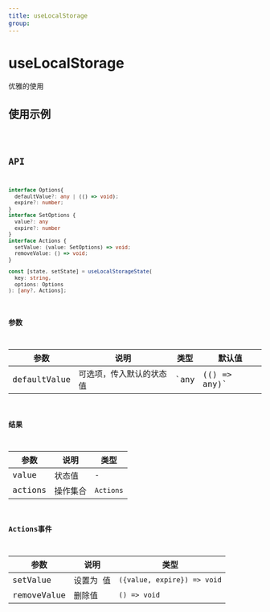 ```yaml
---
title: useLocalStorage
group:
---
```


# useLocalStorage

优雅的使用

## 使用示例

<code src="../../packages/hooks/src/Tools/useLocalStorage/demo/base.tsx" />

## API

```ts
interface Options{
  defaultValue?: any | (() => void);
  expire?: number;
}
interface SetOptions {
  value?: any
  expire?: number
}
interface Actions {
  setValue: (value: SetOptions) => void;
  removeValue: () => void;
}

const [state, setState] = useLocalStorageState(
  key: string,
  options: Options
): [any?, Actions];
```

### 参数

| 参数         | 说明                     | 类型 | 默认值  |
| ------------ | ------------------------ | ---- | ------- |
| defaultValue | 可选项，传入默认的状态值 | `any | (() => any)`  |  |


### 结果

| 参数    | 说明     | 类型      |
| ------- | -------- | --------- |
| value   | 状态值   | -         |
| actions | 操作集合 | `Actions` |

### Actions事件

| 参数     | 说明                                                                            | 类型                      |
| -------- | ------------------------------------------------------------------------------- | ------------------------- |
| setValue  | 设置为 值                                                            | `({value, expire}) => void`              |
| removeValue | 删除值 | `() => void`              |